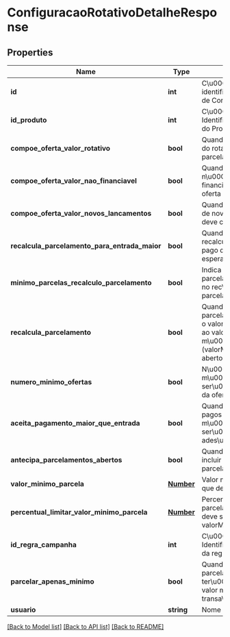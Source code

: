 # ConfiguracaoRotativoDetalheResponse

## Properties
Name | Type | Description | Notes
------------ | ------------- | ------------- | -------------
**id** | **int** | C\u00C3\u00B3digo de identifica\u00C3\u00A7\u00C3\u00A3o de ConfiguracaoRotativo (id). | [optional] 
**id_produto** | **int** | C\u00C3\u00B3digo de Identifica\u00C3\u00A7\u00C3\u00A3o do Produto (idProduto). | [optional] 
**compoe_oferta_valor_rotativo** | **bool** | Quando verdadeiro, indica que o valor do rotativo deve compor a oferta de parcelamento. | [optional] 
**compoe_oferta_valor_nao_financiavel** | **bool** | Quando verdadeiro, indica que o valor n\u00C3\u00A3o financi\u00C3\u00A1vel deve compor a oferta de parcelamento. | [optional] 
**compoe_oferta_valor_novos_lancamentos** | **bool** | Quando verdadeiro, indica que o valor de novos lan\u00C3\u00A7amentos deve compor a oferta de parcelamento | [optional] 
**recalcula_parcelamento_para_entrada_maior** | **bool** | Quando verdadeiro, indica que deve recalcular o parcelamento caso o valor pago de entrada seja maior que o valor esperado | [optional] 
**minimo_parcelas_recalculo_parcelamento** | **bool** | Indica o m\u00C3\u00ADnimo de parcelas que ser\u00C3\u00A1 acatado no rec\u00C3\u00A1lculo do parcelamento. | [optional] 
**recalcula_parcelamento** | **bool** | Quando verdadeiro, indica que o parcelamento deve ser recalculado caso o valor calculado da oferta seja inferior ao valor configurado m\u00C3\u00ADnimo da parcela (valorMinimoParcela) e de percentual aberto | [optional] 
**numero_minimo_ofertas** | **bool** | N\u00C3\u00BAmero m\u00C3\u00ADnimo de parcelas que ser\u00C3\u00A1 acatado no recalculo da oferta. | [optional] 
**aceita_pagamento_maior_que_entrada** | **bool** | Quando verdadeiro, indica que valores pagos entre o valor da entrada e o m\u00C3\u00ADnimo da fatura ser\u00C3\u00A3o acatados para a ades\u00C3\u00A3o ao parcelamento | [optional] 
**antecipa_parcelamentos_abertos** | **bool** | Quando verdadeiro, indica que deve-se incluir o valor presente dos parcelamentos em aberto. | [optional] 
**valor_minimo_parcela** | [**Number**](Number.md) | Valor m\u00C3\u00ADnimo da parcela que deve ser aceito na oferta. | [optional] 
**percentual_limitar_valor_minimo_parcela** | [**Number**](Number.md) | Percentual sobre os valores de parcelamento anteriores em aberto que deve ser considerado para limitar valorMinimoParcela. | [optional] 
**id_regra_campanha** | **int** | C\u00C3\u00B3digo de Identifica\u00C3\u00A7\u00C3\u00A3o da regra de campanha. | [optional] 
**parcelar_apenas_minimo** | **bool** | Quando verdadeiro, indica que parcelamento ofertado ter\u00C3\u00A1 como valor base o valor m\u00C3\u00ADnimo das transa\u00C3\u00A7\u00C3\u00B5es. | [optional] 
**usuario** | **string** | Nome do usu\u00C3\u00A1rio. | [optional] 

[[Back to Model list]](../README.md#documentation-for-models) [[Back to API list]](../README.md#documentation-for-api-endpoints) [[Back to README]](../README.md)


